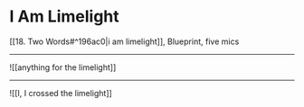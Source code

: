 # I Am Limelight

[[18. Two Words#^196ac0|i am limelight]], Blueprint, five mics  

---

![[anything for the limelight]]

---

![[I, I crossed the limelight]]

